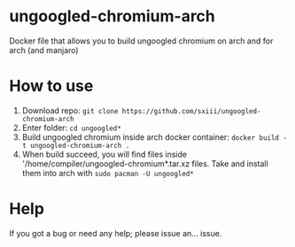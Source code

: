 # ungoogled-chromium-arch
Docker file that allows you to build ungoogled chromium on arch and for arch (and manjaro) 

# How to use
1. Download repo: `git clone https://github.com/sxiii/ungoogled-chromium-arch`
2. Enter folder: `cd ungoogled*`
3. Build ungoogled chromium inside arch docker container: `docker build -t ungoogled-chromium-arch .`
4. When build succeed, you will find files inside '/home/compiler/ungoogled-chromium*.tar.xz files. Take and install them into arch with `sudo pacman -U ungoogled*`

# Help
If you got a bug or need any help; please issue an... issue.
